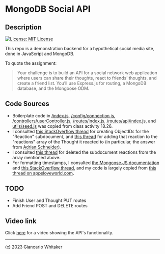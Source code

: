 # MongoDB Social API

## Description

[![License: MIT License](https://img.shields.io/badge/license-MIT_License-blue.svg)](https://choosealicense.com/licenses/mit/)

This repo is a demonstration backend for a hypothetical social media site, done in JavaScript and MongoDB.

To quote the assignment:

> Your challenge is to build an API for a social network web application where users can share their thoughts, react to friends’ thoughts, and create a friend list. You’ll use Express.js for routing, a MongoDB database, and the Mongoose ODM.

## Code Sources

* Boilerplate code in [/index.js](), [/config/connection.js](), [/controllers/userController.js](), [/routes/index.js](), [/routes/api/index.js](), and [utils/seed.js]() was copied from class activity 18.26.
* I consulted [this StackOverflow thread](https://stackoverflow.com/questions/11604928/is-there-a-way-to-auto-generate-objectid-when-a-mongoose-model-is-newed) for creating ObjectIDs for the "Reaction" subdocument, and [this thread](https://stackoverflow.com/questions/33049707/push-items-into-mongo-array-via-mongoose) for adding that reaction to the "reactions" array of the Thought it reacted to (in particular, the answer from  [Adrian Schneider](https://stackoverflow.com/users/434443/adrian-schneider)).
* I consulted [this thread](https://stackoverflow.com/questions/26252569/mongoose-delete-subdocument-array-item) for deleted the subdocument reactions from the array mentioned above.
* For formatting timestamps, I consulted [the Mongoose.JS documentation](https://mongoosejs.com/docs/tutorials/getters-setters.html) and [this StackOverflow thread](https://stackoverflow.com/questions/7443142/how-do-i-format-dates-from-mongoose-in-node-js), and my code is largely copied from [this thread on appsloveworld.com](https://www.appsloveworld.com/mongodb/100/220/how-to-use-getter-or-setter-with-mongoose-timestamps).

## TODO

* Finish User and Thought PUT routes
* Add Friend POST and DELETE routes

## Video link

Click [here](https://drive.google.com/file/d/1Krr_rS1r2ywv_E_QkL_CrwH0BKeXJ4GA/view?usp=drive_link) for a video showing the API's functionality.

---

(c) 2023 Giancarlo Whitaker